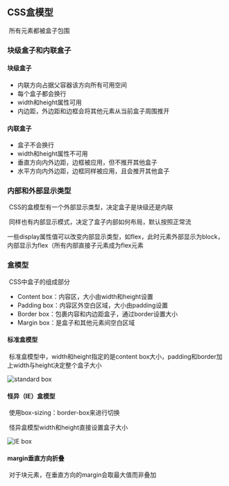 ## CSS盒模型

​	所有元素都被盒子包围

### 块级盒子和内联盒子

#### 块级盒子

- 内联方向占据父容器该方向所有可用空间
- 每个盒子都会换行
- width和height属性可用
- 内边距，外边距和边框会将其他元素从当前盒子周围推开

#### 内联盒子

- 盒子不会换行
- width和height属性不可用
- 垂直方向内外边距，边框被应用，但不推开其他盒子
- 水平方向内外边距，边框同样被应用，且会推开其他盒子

### 内部和外部显示类型

​	CSS的盒模型有一个外部显示类型，决定盒子是块级还是内联

​	同样也有内部显示模式，决定了盒子内部如何布局，默认按照正常流

​	一些display属性值可以改变内部显示类型，如flex，此时元素外部显示为block，内部显示为flex（所有内部直接子元素成为flex元素



### 盒模型

​	CSS中盒子的组成部分

- Content box：内容区，大小由width和height设置
- Padding box：内容区外空白区域，大小由padding设置
- Border box：包裹内容和内边距盒子，通过border设置大小
- Margin box：是盒子和其他元素间空白区域

#### 标准盒模型

​	标准盒模型中，width和height指定的是content box大小，padding和border加上width与height决定整个盒子大小

![standard box](https://mdn.mozillademos.org/files/16559/standard-box-model.png)

#### 怪异（IE）盒模型

​	使用box-sizing：border-box来进行切换

​	怪异盒模型width和height直接设置盒子大小

![IE box](https://mdn.mozillademos.org/files/16557/alternate-box-model.png)

#### margin垂直方向折叠

​	对于块元素，在垂直方向的margin会取最大值而非叠加